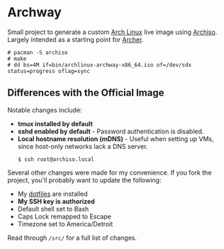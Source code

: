 # Archway

Small project to generate a custom [Arch Linux](https://www.archlinux.org/)
live image using [Archiso](https://wiki.archlinux.org/index.php/Archiso).
Largely intended as a starting point for [Archer](https://github.com/zwolbers/archer).

```console
# pacman -S archiso
# make
# dd bs=4M if=bin/archlinux-archway-x86_64.iso of=/dev/sdx status=progress oflag=sync
```

## Differences with the Official Image

Notable changes include:

* **tmux installed by default**
* **sshd enabled by default** - Password authentication is disabled.
* **Local hostname resolution (mDNS)** - Useful when setting up VMs, since
  host-only networks lack a DNS server.
    ```console
    $ ssh root@archiso.local
    ```

Several other changes were made for my convenience.  If you fork the
project, you'll probably want to update the following:

* My [dotfiles](https://github.com/zwolbers/dotfiles) are installed
* **My SSH key is authorized**
* Default shell set to Bash
* Caps Lock remapped to Escape
* Timezone set to America/Detroit

Read through `/src/` for a full list of changes.

